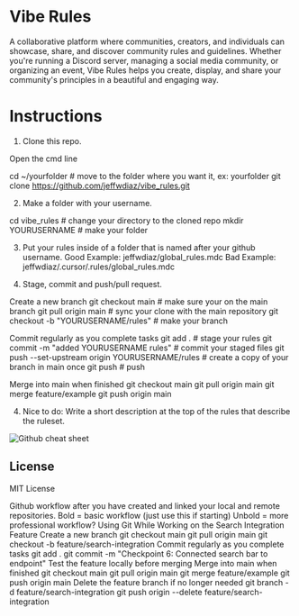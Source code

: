 # Vibe Rules

A collaborative platform where communities, creators, and individuals can showcase, share, and discover community rules and guidelines. Whether you're running a Discord server, managing a social media community, or organizing an event, Vibe Rules helps you create, display, and share your community's principles in a beautiful and engaging way.

# Instructions

1. Clone this repo.

Open the cmd line

cd ~/yourfolder                             # move to the folder where you want it, ex: yourfolder
git clone https://github.com/jeffwdiaz/vibe_rules.git

2. Make a folder with your username.

cd vibe_rules                              # change your directory to the cloned repo
mkdir YOURUSERNAME                             # make your folder

3. Put your rules inside of a folder that is named after your github username.
    Good Example: jeffwdiaz/global_rules.mdc
    Bad Example: jeffwdiaz/.cursor/.rules/global_rules.mdc

4. Stage, commit and push/pull request.

Create a new branch
git checkout main                                  # make sure your on the main branch
git pull origin main                                # sync your clone with the main repository
git checkout -b "YOURUSERNAME/rules"                # make your branch

Commit regularly as you complete tasks
git add .                                           # stage your rules
git commit -m "added YOURUSERNAME rules"            # commit your staged files
git push --set-upstream origin YOURUSERNAME/rules   # create a copy of your branch in main once
git push                                            # push

Merge into main when finished
git checkout main
git pull origin main
git merge feature/example
git push origin main

4. Nice to do: Write a short description at the top of the rules that describe the ruleset.

![Github cheat sheet](https://github.com/jeffwdiaz/vibe_rules/images/git_cheat_sheet.png "Github Cheat Sheet")

## License

MIT License 

Github workflow after you have created and linked your local and remote repositories.
Bold = basic workflow (just use this if starting)
Unbold = more professional workflow?
Using Git While Working on the Search Integration Feature
Create a new branch
git checkout main
git pull origin main
git checkout -b feature/search-integration
Commit regularly as you complete tasks
git add .
git commit -m "Checkpoint 6: Connected search bar to endpoint"
Test the feature locally before merging
Merge into main when finished
git checkout main
git pull origin main
git merge feature/example
git push origin main
Delete the feature branch if no longer needed
git branch -d feature/search-integration
git push origin --delete feature/search-integration
